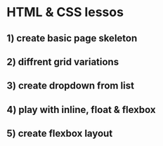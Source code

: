 # HTML & CSS lessos

## 1) create basic page skeleton

## 2) diffrent grid variations

## 3) create dropdown from list

## 4) play with inline, float & flexbox

## 5) create flexbox layout
